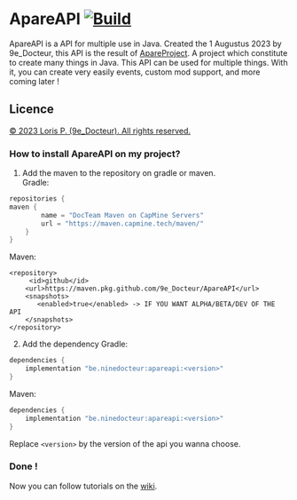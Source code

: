 # ApareAPI [![Build](https://github.com/9e-Docteur/ApareAPI/actions/workflows/gradle-publish.yml/badge.svg)](https://github.com/9e-Docteur/ApareAPI/actions/workflows/gradle-publish.yml)
ApareAPI is a API for multiple use in Java. Created the 1 Augustus 2023 by 9e_Docteur, this API is the result of [ApareProject](https://github.com/9e-Docteur/ApareProject). A project which constitute to create many things in Java.
This API can be used for multiple things. With it, you can create very easily events, custom mod support, and more coming later !

## Licence
[© 2023 Loris P. (9e_Docteur). All rights reserved.](https://github.com/9e-Docteur/ApareAPI/blob/master/LICENCE.md)
### How to install ApareAPI on my project?
1. Add the maven to the repository on gradle or maven.<br>
Gradle:
```gradle
repositories {
maven {
        name = "DocTeam Maven on CapMine Servers"
        url = "https://maven.capmine.tech/maven/"
    }
}
```
Maven:
```maven
<repository>
     <id>github</id>
    <url>https://maven.pkg.github.com/9e_Docteur/ApareAPI</url>
    <snapshots>
       <enabled>true</enabled> -> IF YOU WANT ALPHA/BETA/DEV OF THE API
    </snapshots>
</repository>
```
2. Add the dependency
Gradle:
```gradle
dependencies {
    implementation "be.ninedocteur:apareapi:<version>"
}
```
Maven:
```gradle
dependencies {
    implementation "be.ninedocteur:apareapi:<version>"
}
```
Replace ``<version>`` by the version of the api you wanna choose.

### Done !
Now you can follow tutorials on the [wiki](https://github.com/9e-Docteur/ApareAPI/wiki/).